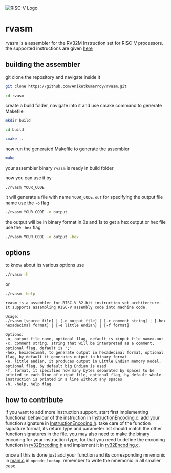 ![RISC-V Logo](https://riscv.org/wp-content/uploads/2020/06/riscv-color.svg)
# rvasm

rvasm is a assembler for the RV32M Instruction set for RISC-V processors.
the supported instructions are given [here](/instruction_set_encoding.s)

## building the assembler
git clone the repository and navigate inside it
```bash
git clone https://github.com/Aniketkumarroy/rvasm.git
```
```bash
cd rvasm
```
create a build folder, navigate into it and use cmake command to generate Makefile
```bash
mkdir build
```
```bash
cd build
```
```bash
cmake ..
```
now run the generated Makefile to generate the assembler
```bash
make
```
your assembler binary ```rvasm``` is ready in build folder

now you can use it by
```bash
./rvasm YOUR_CODE
```

it will generate a file with name ```YOUR_CODE.out```
for specifying the output file name use the ```-o``` flag
```bash
./rvasm YOUR_CODE -o output
```
the output will be in binary format in 0s and 1s
to get a hex output or hex file use the ```-hex``` flag
```bash
./rvasm YOUR_CODE -o output -hex
```
## options
to know about its various options use
```bash
./rvasm -h
```
or
```bash
./rvasm -help
```
```
rvasm is a assembler for RISC-V 32-bit instruction set architecture. 
It supports assembling RISC-V assembly code into machine code.

Usage:
./rvasm [source file] | [-o output file] | [-c comment string] | [-hex hexadecimal format] | [-e little endian] | [-f format]

Options:
-o, output file name, optional flag, default is <input file name>.out
-c, comment string, string that will be interpreted as a comment, optional flag, default is ';'
-hex, hexadecimal, to generate output in hexadecimal format, optional flag, by default it generates output in binary format
-e, little endian, it produces output in Little Endian memory model, optional flag, by default big Endian is used
-f, format, it specifies how many bytes separated by spaces to be printed in each line of output file, optional flag, by default whole instruction is printed in a line without any spaces
-h, -help, help flag
```
## how to contribute
if you want to add more instruction support, start first implementing functional behaviour of the instruction in [InstructionEncoding.c](risc-v-asm/InstructionEncoding.c). add your function signature in [InstructionEncoding.h](risc-v-asm/include/InstructionEncoding.h). take care of the function signature format, its return type and parameter list should match the other function signatures in the file. you may also need to make the binary encoding for your instruction type, for that you need to define the encoding function in [rv32Encoding.h](risc-v-asm/include/rv32Encoding.h) and implement it in [rv32Encoding.c](risc-v-asm/rv32Encoding.c).

once all this is done just add your function and its corresponding mnemonic in [main.c](main.c#opcode_lookup) in ``opcode_lookup``. remember to write the mnemonic in all smaller case.